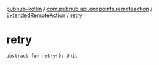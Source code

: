 [pubnub-kotlin](../../index.md) / [com.pubnub.api.endpoints.remoteaction](../index.md) / [ExtendedRemoteAction](index.md) / [retry](./retry.md)

# retry

`abstract fun retry(): `[`Unit`](https://kotlinlang.org/api/latest/jvm/stdlib/kotlin/-unit/index.html)